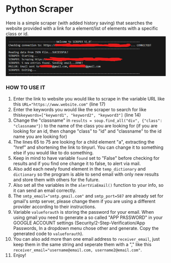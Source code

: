 # Python Scraper

Here is a simple scraper (with added history saving) that searches the website provided with a link for a element/list of elements with a specific class or id.
![Screenshot](image.png)

### HOW TO USE IT
1. Enter the link to website you would like to scrape in the variable URL like this  ```URL="https://www.website.com"``` (line 17)
2. Enter the keywords you would like the scraper to search for like this```keywords=["keyword1", "keyword2", "keyword3"]``` (line 14)
3. Change the "classname" in ```results = soup.find_all("div", {"class": "classname"})``` to the name of the class you are looking for (if you are looking for an id, then change "class" to "id" and "classname" to the id name you are looking for)
4. The lines 65 to 75 are looking for a child element "a", extracting the "href" and shortening the link to tinyurl. You can change it to something else if you would like to do something. 
5. Keep in mind to have variable ```found``` set to "False" before checking for results and if you find one change it to false, to alert via mail.
6. Also add each newly found element in the ```temp_dictionary``` and ```dictionary``` so the program is able to send email with only new results and store them with others for the future.
7. Also set all the variables in the ```alertViaEmail()``` function to your info, so it can send an email correctly. 
8. The ```smtp_email="smtp.gmail.com"``` and ```smtp_port=587``` are already set for gmail's smtp server, please change them if you are using a different provider according to their instructions.
9. Variable ```valueforauth``` is storing the password for your email. When using gmail you need to generate a so called "APP PASSWORD" in your GOOGLE ACCOUNT settings (Security/2-Step-Verification/App Passwords, In a dropdown menu chose other and generate. Copy the generated code to ```valueforauth```).
10. You can also add more than one email address to ```receiver_email```, just keep them in the same string and seperate them with a "," like this ```receiver_email="username@email.com, username2@email.com"```.
11. Enjoy!


